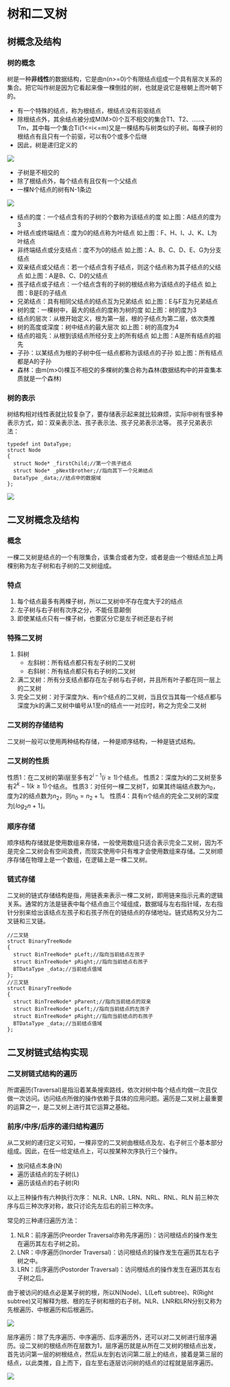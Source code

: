 # 树和二叉树

## 树概念及结构

### 树的概念

树是一种**非线性**的数据结构，它是由n(n>=0)个有限结点组成一个具有层次关系的集合。把它叫作树是因为它看起来像一棵倒挂的树，也就是说它是根朝上而叶朝下的。

* 有一个特殊的结点，称为根结点，根结点没有前驱结点
* 除根结点外，其余结点被分成M(M>0)个互不相交的集合T1、T2、……、Tm，其中每一个集合Ti(1<=i<=m)又是一棵结构与树类似的子树。每棵子树的根结点有且只有一个前驱，可以有0个或多个后继
* 因此，树是递归定义的

![](1.svg)

* 子树是不相交的
* 除了根结点外，每个结点有且仅有一个父结点
* 一棵N个结点的树有N-1条边

![](2.svg)

* 结点的度：一个结点含有的子树的个数称为该结点的度
  如上图：A结点的度为3
* 叶结点或终端结点：度为0的结点称为叶结点
  如上图：F、H、I、J、K、L为叶结点
* 非终端结点或分支结点：度不为0的结点
  如上图：A、B、C、D、E、G为分支结点
* 双亲结点或父结点：若一个结点含有子结点，则这个结点称为其子结点的父结点
  如上图：A是B、C、D的父结点
* 孩子结点或子结点：一个结点含有的子树的根结点称为该结点的子结点
  如上图：B是E的子结点
* 兄弟结点：具有相同父结点的结点互为兄弟结点
  如上图：E与F互为兄弟结点
* 树的度：一棵树中，最大的结点的度称为树的度
  如上图：树的度为3
* 结点的层次：从根开始定义，根为第一层，根的子结点为第二层，依次类推
* 树的高度或深度：树中结点的最大层次
  如上图：树的高度为4
* 结点的祖先：从根到该结点所经分支上的所有结点
  如上图：A是所有结点的祖先
* 子孙：以某结点为根的子树中任一结点都称为该结点的子孙
  如上图：所有结点都是A的子孙
* 森林：由m(m>0)棵互不相交的多棵树的集合称为森林(数据结构中的并查集本质就是一个森林)

### 树的表示

树结构相对线性表就比较复杂了，要存储表示起来就比较麻烦，实际中树有很多种表示方式，如：双亲表示法、孩子表示法、孩子兄弟表示法等。
孩子兄弟表示法：

```C{.line-numbers}
typedef int DataType;
struct Node
{
  struct Node* _firstChild;//第一个孩子结点
  struct Node* _pNextBrother;//指向其下一个兄弟结点
  DataType _data;//结点中的数据域
};
```

![](3.svg)

## 二叉树概念及结构

### 概念

一棵二叉树是结点的一个有限集合，该集合或者为空，或者是由一个根结点加上两棵别称为左子树和右子树的二叉树组成。

### 特点

1. 每个结点最多有两棵子树，所以二叉树中不存在度大于2的结点
2. 左子树与右子树有次序之分，不能任意颠倒
3. 即使某结点只有一棵子树，也要区分它是左子树还是右子树

### 特殊二叉树

1. 斜树
   * 左斜树：所有结点都只有左子树的二叉树
   * 右斜树：所有结点都只有右子树的二叉树
2. 满二叉树：所有分支结点都存在左子树与右子树，并且所有叶子都在同一层上的二叉树
3. 完全二叉树：对于深度为k、有n个结点的二叉树，当且仅当其每一个结点都与深度为k的满二叉树中编号从1至n的结点一一对应时，称之为完全二叉树

### 二叉树的存储结构

二叉树一般可以使用两种结构存储，一种是顺序结构，一种是链式结构。

### 二叉树的性质

性质1：在二叉树的第i层至多有$2^{i-1}(i \geq 1)$个结点。
性质2：深度为k的二叉树至多有$2^{k}-1(k \geq 1)$个结点。
性质3：对任何一棵二叉树T，如果其终端结点数为$n_0$，度为2的结点数为$n_2$，则$n_0=n_2+1$。
性质4：具有n个结点的完全二叉树的深度为$\lfloor log_{2}n+1 \rfloor$。

### 顺序存储

顺序结构存储就是使用数组来存储，一般使用数组只适合表示完全二叉树，因为不是完全二叉树会有空间浪费，而现实使用中只有堆才会使用数组来存储。二叉树顺序存储在物理上是一个数组，在逻辑上是一棵二叉树。

### 链式存储

二叉树的链式存储结构是指，用链表来表示一棵二叉树，即用链来指示元素的逻辑关系。通常的方法是链表中每个结点由三个域组成，数据域与左右指针域，左右指针分别来给出该结点左孩子和右孩子所在的链结点的存储地址。链式结构又分为二叉链和三叉链。

```C{.line-numbers}
//二叉链
struct BinaryTreeNode
{
  struct BinTreeNode* pLeft;//指向当前结点左孩子
  struct BinTreeNode* pRight;//指向当前结点右孩子
  BTDataType _data;//当前结点值域
};
//三叉链
struct BinaryTreeNode
{
  struct BinTreeNode* pParent;//指向当前结点的双亲
  struct BinTreeNode* pLeft;//指向当前结点的左孩子
  struct BinTreeNode* pRight;//指向当前结点的右孩子
  BTDataType _data;//当前结点值域
};
```

## 二叉树链式结构实现

### 二叉树链式结构的遍历

所谓遍历(Traversal)是指沿着某条搜索路线，依次对树中每个结点均做一次且仅做一次访问。访问结点所做的操作依赖于具体的应用问题。遍历是二叉树上最重要的运算之一，是二叉树上进行其它运算之基础。

### 前序/中序/后序的递归结构遍历

从二叉树的递归定义可知，一棵非空的二叉树由根结点及左、右子树三个基本部分组成。因此，在任一给定结点上，可以按某种次序执行三个操作。

* 放问结点本身(N)
* 遍历该结点的左子树(L)
* 遍历该结点的右子树(R)

以上三种操作有六种执行次序：
NLR、LNR、LRN、NRL、RNL、RLN
前三种次序与后三种次序对称，故只讨论先左后右的前三种次序。

常见的三种递归遍历方法：
1. NLR：前序遍历(Preorder Traversal亦称先序遍历)：访问根结点的操作发生在遍历其左右子树之前。
2. LNR：中序遍历(Inorder Traversal)：访问根结点的操作发生在遍历其左右子树之中。
3. LRN：后序遍历(Postorder Traversal)：访问根结点的操作发生在遍历其左右子树之后。

由于被访问的结点必是某子树的根，所以N(Node)、L(Left subtree)、R(Right subtree)又可解释为根、根的左子树和根的右子树。NLR、LNR和LRN分别又称为先根遍历、中根遍历和后根遍历。

![](4.svg)

层序遍历：除了先序遍历、中序遍历、后序遍历外，还可以对二叉树进行层序遍历。设二叉树的根结点所在层数为1，层序遍历就是从所在二叉树的根结点出发，首先访问第一层的树根结点，然后从左到右访问第二层上的结点，接着是第三层的结点，以此类推，自上而下，自左至右逐层访问树的结点的过程就是层序遍历。

![](5.svg)



   